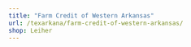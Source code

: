 ```yaml
---
title: "Farm Credit of Western Arkansas"
url: /texarkana/farm-credit-of-western-arkansas/
shop: Leiher
---
```

